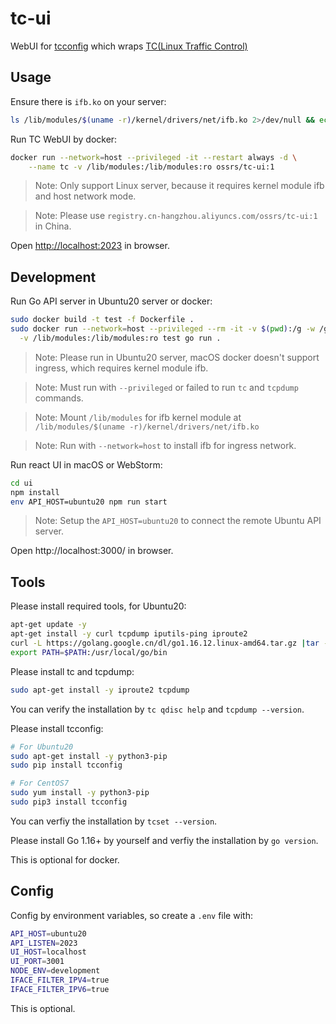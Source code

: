# tc-ui

WebUI for [tcconfig](https://github.com/thombashi/tcconfig) which wraps
[TC(Linux Traffic Control)](https://lartc.org/howto/index.html)

## Usage

Ensure there is `ifb.ko` on your server:

```bash
ls /lib/modules/$(uname -r)/kernel/drivers/net/ifb.ko 2>/dev/null && echo yes || echo no
```

Run TC WebUI by docker:

```bash
docker run --network=host --privileged -it --restart always -d \
    --name tc -v /lib/modules:/lib/modules:ro ossrs/tc-ui:1
```

> Note: Only support Linux server, because it requires kernel module ifb and host network mode.

> Note: Please use `registry.cn-hangzhou.aliyuncs.com/ossrs/tc-ui:1` in China.

Open [http://localhost:2023](http://localhost:2023) in browser.

## Development

Run Go API server in Ubuntu20 server or docker:

```bash
sudo docker build -t test -f Dockerfile .
sudo docker run --network=host --privileged --rm -it -v $(pwd):/g -w /g \
  -v /lib/modules:/lib/modules:ro test go run .
```

> Note: Please run in Ubuntu20 server, macOS docker doesn't support ingress, which requires kernel module ifb.

> Note: Must run with `--privileged` or failed to run `tc` and `tcpdump` commands.

> Note: Mount `/lib/modules` for ifb kernel module at `/lib/modules/$(uname -r)/kernel/drivers/net/ifb.ko`

> Note: Run with `--network=host` to install ifb for ingress network.

Run react UI in macOS or WebStorm:

```bash
cd ui
npm install
env API_HOST=ubuntu20 npm run start
```

> Note: Setup the `API_HOST=ubuntu20` to connect the remote Ubuntu API server.

Open http://localhost:3000/ in browser.

## Tools

Please install required tools, for Ubuntu20:

```bash
apt-get update -y
apt-get install -y curl tcpdump iputils-ping iproute2
curl -L https://golang.google.cn/dl/go1.16.12.linux-amd64.tar.gz |tar -xz -C /usr/local
export PATH=$PATH:/usr/local/go/bin
```

Please install tc and tcpdump:

```bash
sudo apt-get install -y iproute2 tcpdump
```

You can verify the installation by `tc qdisc help` and `tcpdump --version`.

Please install tcconfig:

```bash
# For Ubuntu20
sudo apt-get install -y python3-pip
sudo pip install tcconfig

# For CentOS7
sudo yum install -y python3-pip
sudo pip3 install tcconfig
```

You can verfiy the installation by `tcset --version`.

Please install Go 1.16+ by yourself and verfiy the installation by `go version`.

This is optional for docker.

## Config

Config by environment variables, so create a `.env` file with:

```bash
API_HOST=ubuntu20
API_LISTEN=2023
UI_HOST=localhost
UI_PORT=3001
NODE_ENV=development
IFACE_FILTER_IPV4=true
IFACE_FILTER_IPV6=true
```

This is optional.
